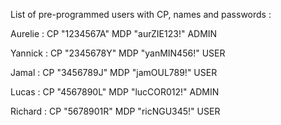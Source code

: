 List of pre-programmed users with CP, names and passwords :

Aurelie :   CP "1234567A"
            MDP "aurZIE123!"
ADMIN

Yannick :   CP "2345678Y"
            MDP "yanMIN456!"
USER

Jamal :     CP "3456789J"
            MDP "jamOUL789!"
USER

Lucas :     CP "4567890L"
            MDP "lucCOR012!"
ADMIN

Richard :   CP "5678901R"
            MDP "ricNGU345!"
USER
